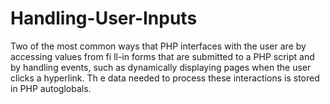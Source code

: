 # Handling-User-Inputs
Two of the most common ways that PHP interfaces with the user are by accessing values from fi ll-in forms that are submitted to a PHP script and by handling events, such as dynamically displaying pages when the user clicks a hyperlink. Th e data needed to process these interactions is stored in PHP autoglobals.
